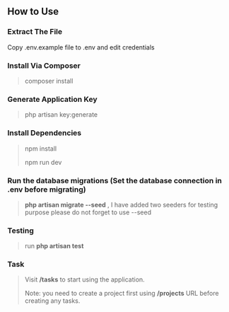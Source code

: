 ## How to Use

### Extract The File

Copy .env.example file to .env and edit credentials

### Install Via Composer

> composer install

### Generate Application Key

> php artisan key:generate

### Install Dependencies

> npm install
>
> npm run dev

### Run the database migrations (Set the database connection in .env before migrating)

> **php artisan migrate --seed** , I have added two seeders for testing purpose please do not forget to use --seed

### Testing

> run **php artisan test**

### Task

> Visit **/tasks** to start using the application.
>
> Note: you need to create a project first using **/projects** URL before creating any tasks.





